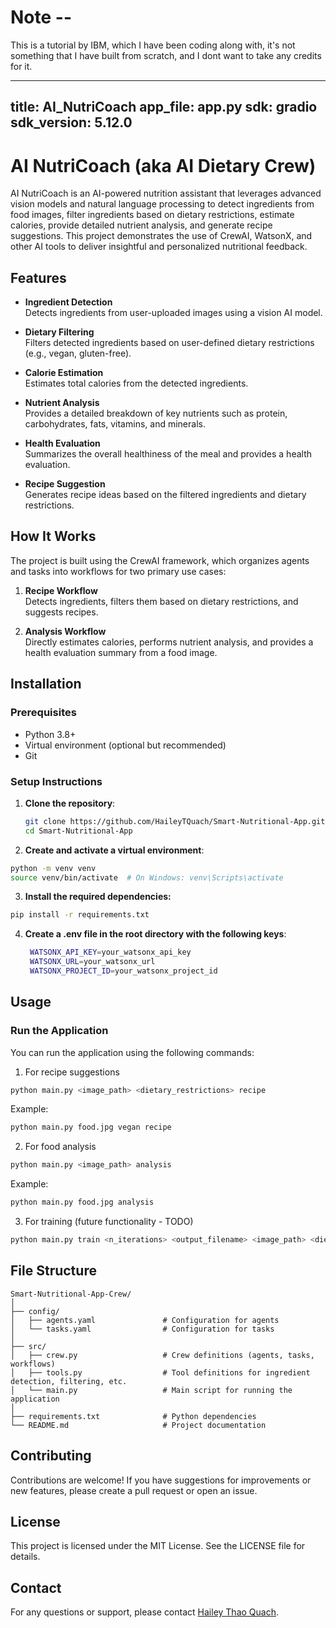 # Note --
This is a tutorial by IBM, which I have been coding along with, it's not something that I have built from scratch, and I dont want to take any credits for it.

---
title: AI_NutriCoach
app_file: app.py
sdk: gradio
sdk_version: 5.12.0
---
# AI NutriCoach (aka AI Dietary Crew)

AI NutriCoach is an AI-powered nutrition assistant that leverages advanced vision models and natural language processing to detect ingredients from food images, filter ingredients based on dietary restrictions, estimate calories, provide detailed nutrient analysis, and generate recipe suggestions. This project demonstrates the use of CrewAI, WatsonX, and other AI tools to deliver insightful and personalized nutritional feedback.

## Features

- **Ingredient Detection**  
  Detects ingredients from user-uploaded images using a vision AI model.

- **Dietary Filtering**  
  Filters detected ingredients based on user-defined dietary restrictions (e.g., vegan, gluten-free).

- **Calorie Estimation**  
  Estimates total calories from the detected ingredients.

- **Nutrient Analysis**  
  Provides a detailed breakdown of key nutrients such as protein, carbohydrates, fats, vitamins, and minerals.

- **Health Evaluation**  
  Summarizes the overall healthiness of the meal and provides a health evaluation.

- **Recipe Suggestion**  
  Generates recipe ideas based on the filtered ingredients and dietary restrictions.

## How It Works

The project is built using the CrewAI framework, which organizes agents and tasks into workflows for two primary use cases:

1. **Recipe Workflow**  
   Detects ingredients, filters them based on dietary restrictions, and suggests recipes.

2. **Analysis Workflow**  
   Directly estimates calories, performs nutrient analysis, and provides a health evaluation summary from a food image.

## Installation

### Prerequisites

- Python 3.8+
- Virtual environment (optional but recommended)
- Git

### Setup Instructions

1. **Clone the repository**:
   ```bash
   git clone https://github.com/HaileyTQuach/Smart-Nutritional-App.git
   cd Smart-Nutritional-App
   ```
2. **Create and activate a virtual environment**:
  ```bash
  python -m venv venv
  source venv/bin/activate  # On Windows: venv\Scripts\activate
  ```
3. **Install the required dependencies:**
  ```bash
  pip install -r requirements.txt
  ```
4. **Create a .env file in the root directory with the following keys**:
   ```bash
    WATSONX_API_KEY=your_watsonx_api_key
    WATSONX_URL=your_watsonx_url
    WATSONX_PROJECT_ID=your_watsonx_project_id
   ```
## Usage
### Run the Application

You can run the application using the following commands:

1. For recipe suggestions

```bash
python main.py <image_path> <dietary_restrictions> recipe
```

Example:

```bash
python main.py food.jpg vegan recipe
```

2. For food analysis

```bash
python main.py <image_path> analysis
```

Example:

```bash
python main.py food.jpg analysis
```

3. For training (future functionality - TODO)

```bash
python main.py train <n_iterations> <output_filename> <image_path> <dietary_restrictions> <workflow_type>
```

## File Structure

```
Smart-Nutritional-App-Crew/
│
├── config/
│   ├── agents.yaml               # Configuration for agents
│   └── tasks.yaml                # Configuration for tasks
│
├── src/
│   ├── crew.py                   # Crew definitions (agents, tasks, workflows)
│   ├── tools.py                  # Tool definitions for ingredient detection, filtering, etc.
│   └── main.py                   # Main script for running the application
│
├── requirements.txt              # Python dependencies
└── README.md                     # Project documentation
```

## Contributing

Contributions are welcome! If you have suggestions for improvements or new features, please create a pull request or open an issue.

## License

This project is licensed under the MIT License. See the LICENSE file for details.

## Contact

For any questions or support, please contact [Hailey Thao Quach](mailto:hailey@haileyq.com).

